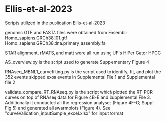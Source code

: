 # Ellis-et-al-2023
Scripts utilized in the publication Ellis-et-al-2023

genomic GTF and FASTA files were obtained from Ensembl:
Homo_sapiens.GRCh38.101.gtf
Homo_sapiens.GRCh38.dna.primary_assembly.fa

STAR alignment, rMATS, and matt were all run using UF's HiPer Gator HPCC

AS_overview.py is the script used to generate Supplementary Figure 4

RNAseq_MBNL1_curvefitting.py is the script used to identify, fit, and plot the 352 events skipped exon events in Supplemental File 1 and Supplemental file 2

validate_compare_RT_RNAseq.py is the script which plotted the RT-PCR curves on top of RNAseq data for Figure 4B-E and Supplemental File 3. Additionally it conducted all the regression analyses (Figure 4F-G; Suppl. Fig 5) and generated all swarmplots (Figure 4). See "curveValidation_inputSample_excel.xlsx" for input format
